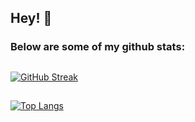 ## Hey! 👋
### Below are some of my github stats: 
##
[![GitHub Streak](http://github-readme-streak-stats.herokuapp.com?user=JJVenable&theme=dark&mode=weekly)](https://git.io/streak-stats)

##
[![Top Langs](https://github-readme-stats.vercel.app/api/top-langs/?username=jjvenable&layout=compact&theme=vision-friendly-dark)](https://github.com/anuraghazra/github-readme-stats)

<!--
**JJVenable/JJVenable** is a ✨ _special_ ✨ repository because its `README.md` (this file) appears on your GitHub profile.

Here are some ideas to get you started:

- 🔭 I’m currently working on ...
- 🌱 I’m currently learning ...
- 👯 I’m looking to collaborate on ...
- 🤔 I’m looking for help with ...
- 💬 Ask me about ...
- 📫 How to reach me: ...
- 😄 Pronouns: ...
- ⚡ Fun fact: ...
-->
